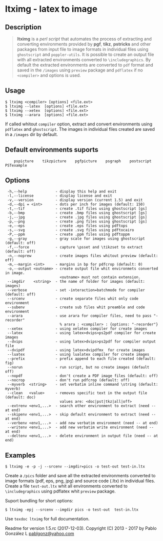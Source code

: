 # **ltximg** - latex to image

## Description
> **ltximg** is a *perl script* that automates the process of extracting and converting
environments provided by **pgf**, **tikz**, **pstricks** and other packages from input file
to image formats in individual files using `ghostscript` and `poppler-utils`.
It is possible to create an output file with all extracted environments converted to
`\includegraphics`. By default the extracted environments are converted to `pdf` format
and saved in the `/images` using `preview` package and `pdflatex` if no `<compiler>` and options is used.

## Usage
```
$ ltximg <compiler> [options] <file.ext>
$ ltximg --latex  [options] <file.ext>
$ ltximg --xetex  [options] <file.ext>
$ ltximg --arara  [options] <file.ext>
```
If called whitout `compiler` option, extract and convert environments using `pdflatex`
and `ghostscript`. The images in individual files created are saved in a `/images` dir by
default.

## Default environments suports
```
    pspicture    tikzpicture    pgfpicture    psgraph    postscript    PSTexample
```
## Options

```
 -h,--help             - display this help and exit
 -l,--license          - display license and exit
 -v,--version          - display version (current 1.5) and exit
 -d,--dpi = <int>      - dots per inch for images (default: 150)
 -t,--tif              - create .tif files using ghostscript [gs]
 -b,--bmp              - create .bmp files using ghostscript [gs]
 -j,--jpg              - create .jpg files using ghostscript [gs]
 -p,--png              - create .png files using ghostscript [gs]
 -e,--eps              - create .eps files using pdftops
 -s,--svg              - create .svg files using pdftocairo
 -P,--ppm              - create .ppm files using pdftoppm
 -g,--gray             - gray scale for images using ghostscript (default: off)
 -f,--force            - capture \psset and \tikzset to extract (default: off)
 -n,--noprew           - create images files whitout preview (default: off)
 -m,--margin <int>     - margins in bp for pdfcrop (default: 0)
 -o,--output <outname> - create output file whit environmets converted in image.
                         <outname> must not contain extension.
 --imgdir    <string>  - the name of folder for images (default: images)
 --verbose             - set -interaction=batchmode for compiler (default: off)
 --srcenv              - create separate files whit only code environment
 --subenv              - create sub files whit preamble and code environment
 --arara               - use arara for compiler files, need to pass "-recorder"
                         % arara : <compiler> : {options: "-recorder"}
 --xetex               - using xelatex compiler for create images
 --latex               - using latex>dvips>ps2pdf compiler for create images
 --dvips               - using latex>dvips>ps2pdf for compiler output file
 --dvipdf              - using latex>dvipdfmx  for create images
 --luatex              - using lualatex compiler for create images
 --prefix              - prefix append to each file created (default: fig)
 --norun               - run script, but no create images (default off)
 --nopdf               - don't create a PDF image files (default: off)
 --nocrop              - don't run pdfcrop (default: off)
 --myverb  <string>    - set verbatim inline command \string (default: myverb)
 --clean   <value>     - removes specific text in the output file (default: doc)
                         values are: <doc|pst|tkz|all|off>
 --extrenv <env1,...>  - search other environment to extract (need -- at end)
 --skipenv <env1,...>  - skip default environment to extract (need -- at end)
 --verbenv <env1,...>  - add new verbatim environment (need -- at end)
 --writenv <env1,...>  - add new verbatim write environment (need -- at end)
 --deltenv <env1,...>  - delete environment in output file (need -- at end)
```
## Examples
```
$ ltximg -e -p -j --srcenv --imgdir=pics -o test-out test-in.ltx
```
Create a `/pics` folder and save all the extracted environments converted to
image formats (pdf, eps, png, jpg) and source code (.ltx) in individual files.
Create a file `test-out.ltx` whit all environments converted to `\includegraphics`
using pdflatex whit `preview` package.

Suport bundling for short options:
```
$ ltximg -epj --srcenv --imgdir pics -o test-out  test-in.ltx
```
Use `texdoc ltximg` for full documentation.

Readme for version 1.5.rc (2017-12-03). Copyright (C) 2013 - 2017 by Pablo González L <pablgonz@yahoo.com>
